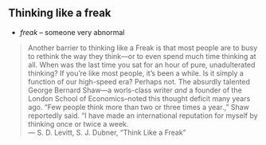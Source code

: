 ## Thinking like a freak

* *freak* – someone very abnormal

> Another barrier to thinking like a Freak is that most people
> are to busy to rethink the way they think—or to even spend much
> time thinking at all. When was the last time you sat for
> an hour of pure, unadulterated thinking? If you’re like most
> people, it’s been a while. Is it simply a function of our
> high-speed era? Perhaps not.
> The absurdly talented George Bernard Shaw—a worls-class writer
> *and* a founder of the London School of Economics–noted this
> thought deficit many years ago. “Few people think more than
> two or three times a year.,” Shaw reportedly said. “I have made an
> international reputation for myself by thinking once or twice a week.<br>
> — S. D. Levitt, S. J. Dubner, “Think Like a Freak”

